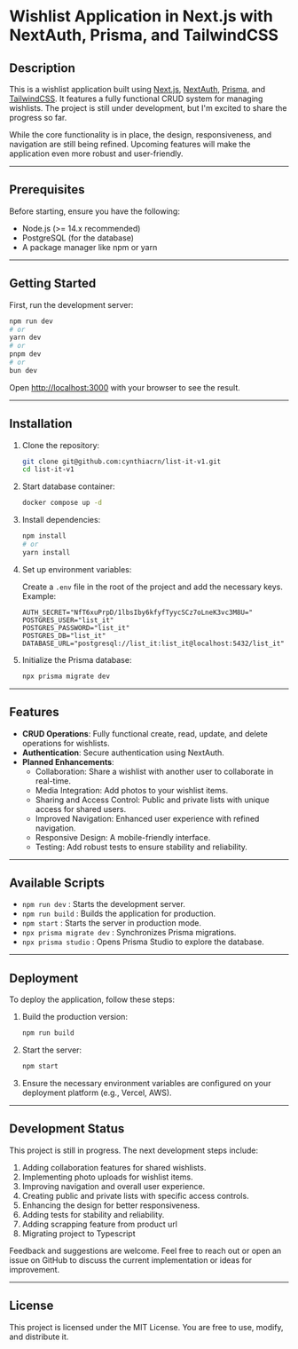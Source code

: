 # Wishlist Application in Next.js with NextAuth, Prisma, and TailwindCSS

## Description
This is a wishlist application built using [Next.js](https://nextjs.org/), [NextAuth](https://next-auth.js.org/), [Prisma](https://www.prisma.io/), and [TailwindCSS](https://tailwindcss.com/). It features a fully functional CRUD system for managing wishlists. The project is still under development, but I'm excited to share the progress so far.

While the core functionality is in place, the design, responsiveness, and navigation are still being refined. Upcoming features will make the application even more robust and user-friendly.

---

## Prerequisites
Before starting, ensure you have the following:

- Node.js (>= 14.x recommended)
- PostgreSQL (for the database)
- A package manager like npm or yarn

---

## Getting Started

First, run the development server:

```bash
npm run dev
# or
yarn dev
# or
pnpm dev
# or
bun dev
```

Open [http://localhost:3000](http://localhost:3000) with your browser to see the result.

---

## Installation

1. Clone the repository:

   ```bash
   git clone git@github.com:cynthiacrn/list-it-v1.git
   cd list-it-v1
   ```

2. Start database container:

   ```bash
   docker compose up -d
   ```

3. Install dependencies:

   ```bash
   npm install
   # or
   yarn install
   ```

4. Set up environment variables:

   Create a `.env` file in the root of the project and add the necessary keys. Example:

   ```env
   AUTH_SECRET="NfT6xuPrpD/1lbsIby6kfyfTyycSCz7oLneK3vc3M8U="
   POSTGRES_USER="list_it"
   POSTGRES_PASSWORD="list_it"
   POSTGRES_DB="list_it"
   DATABASE_URL="postgresql://list_it:list_it@localhost:5432/list_it"
   ```

5. Initialize the Prisma database:

   ```bash
   npx prisma migrate dev
   ```

---

## Features

- **CRUD Operations**: Fully functional create, read, update, and delete operations for wishlists.
- **Authentication**: Secure authentication using NextAuth.
- **Planned Enhancements**:
    - Collaboration: Share a wishlist with another user to collaborate in real-time.
    - Media Integration: Add photos to your wishlist items.
    - Sharing and Access Control: Public and private lists with unique access for shared users.
    - Improved Navigation: Enhanced user experience with refined navigation.
    - Responsive Design: A mobile-friendly interface.
    - Testing: Add robust tests to ensure stability and reliability.

---

## Available Scripts

- `npm run dev` : Starts the development server.
- `npm run build` : Builds the application for production.
- `npm start` : Starts the server in production mode.
- `npx prisma migrate dev` : Synchronizes Prisma migrations.
- `npx prisma studio` : Opens Prisma Studio to explore the database.

---

## Deployment

To deploy the application, follow these steps:

1. Build the production version:

   ```bash
   npm run build
   ```

2. Start the server:

   ```bash
   npm start
   ```

3. Ensure the necessary environment variables are configured on your deployment platform (e.g., Vercel, AWS).

---

## Development Status

This project is still in progress. The next development steps include:

1. Adding collaboration features for shared wishlists.
2. Implementing photo uploads for wishlist items.
3. Improving navigation and overall user experience.
4. Creating public and private lists with specific access controls.
5. Enhancing the design for better responsiveness.
6. Adding tests for stability and reliability.
7. Adding scrapping feature from product url
8. Migrating project to Typescript

Feedback and suggestions are welcome. Feel free to reach out or open an issue on GitHub to discuss the current implementation or ideas for improvement.

---

## License

This project is licensed under the MIT License. You are free to use, modify, and distribute it.

